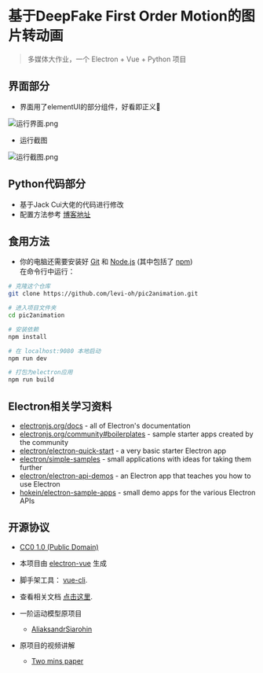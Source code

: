 # 基于DeepFake First Order Motion的图片转动画

> 多媒体大作业，一个 Electron + Vue + Python 项目
> 
## 界面部分
 - 界面用了elementUI的部分组件，好看即正义🤪  

![运行界面.png](https://tva1.sinaimg.cn/large/007e6d0Xgy1gki5hx487vj315q0nmgr7.jpg)
 - 运行截图  

![运行截图.png](https://tva1.sinaimg.cn/large/007e6d0Xgy1gki5lfj02vj315n0npahm.jpg)
## Python代码部分
 - 基于Jack Cui大佬的代码进行修改 
 - 配置方法参考 [博客地址](https://cuijiahua.com/blog/2020/08/dl-25.html)

## 食用方法
 - 你的电脑还需要安装好 [Git](https://git-scm.com) 和 [Node.js](https://nodejs.org/en/download/) (其中包括了 [npm](http://npmjs.com))   
 在命令行中运行：

```bash
# 克隆这个仓库
git clone https://github.com/levi-oh/pic2animation.git

# 进入项目文件夹
cd pic2animation

# 安装依赖
npm install

# 在 localhost:9080 本地启动
npm run dev

# 打包为electron应用
npm run build
```

## Electron相关学习资料

- [electronjs.org/docs](https://electronjs.org/docs) - all of Electron's documentation
- [electronjs.org/community#boilerplates](https://electronjs.org/community#boilerplates) - sample starter apps created by the community
- [electron/electron-quick-start](https://github.com/electron/electron-quick-start) - a very basic starter Electron app
- [electron/simple-samples](https://github.com/electron/simple-samples) - small applications with ideas for taking them further
- [electron/electron-api-demos](https://github.com/electron/electron-api-demos) - an Electron app that teaches you how to use Electron
- [hokein/electron-sample-apps](https://github.com/hokein/electron-sample-apps) - small demo apps for the various Electron APIs

## 开源协议

 - [CC0 1.0 (Public Domain)](LICENSE.md)

 - 本项目由 [electron-vue](https://github.com/SimulatedGREG/electron-vue) 生成  
 - 脚手架工具： [vue-cli](https://github.com/vuejs/vue-cli).   
 - 查看相关文档 [点击这里](https://simulatedgreg.gitbooks.io/electron-vue/content/index.html).
 - 一阶运动模型原项目
    * [AliaksandrSiarohin](https://github.com/AliaksandrSiarohin/first-order-model)
 - 原项目的视频讲解 <br/>
    * [Two mins paper](https://www.youtube.com/watch?v=u-0cQ-grXBQ)
